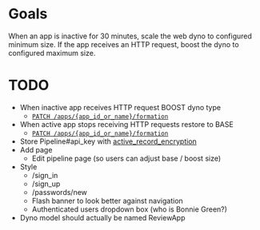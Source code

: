 # Goals

When an app is inactive for 30 minutes, scale the web dyno to configured minimum size.
If the app receives an HTTP request, boost the dyno to configured maximum size.

# TODO

- When inactive app receives HTTP request BOOST dyno type
  - [`PATCH /apps/{app_id_or_name}/formation`](https://devcenter.heroku.com/articles/platform-api-reference#formation-batch-update)
- When active app stops receiving HTTP requests restore to BASE
  - [`PATCH /apps/{app_id_or_name}/formation`](https://devcenter.heroku.com/articles/platform-api-reference#formation-batch-update)
- Store Pipeline#api_key with [active_record_encryption](https://guides.rubyonrails.org/active_record_encryption.html)
- Add page
  - Edit pipeline page (so users can adjust base / boost size)
- Style
  - /sign_in
  - /sign_up
  - /passwords/new
  - Flash banner to look better against navigation
  - Authenticated users dropdown box (who is Bonnie Green?)
- Dyno model should actually be named ReviewApp
